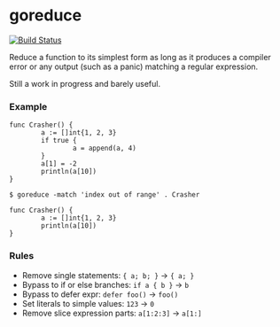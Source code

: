 # goreduce

[![Build Status](https://travis-ci.org/mvdan/goreduce.svg?branch=master)](https://travis-ci.org/mvdan/goreduce)

Reduce a function to its simplest form as long as it produces a compiler
error or any output (such as a panic) matching a regular expression.

Still a work in progress and barely useful.

### Example

```
func Crasher() {
        a := []int{1, 2, 3}
        if true {
                a = append(a, 4)
        }
        a[1] = -2
        println(a[10])
}
```

	$ goreduce -match 'index out of range' . Crasher

```
func Crasher() {
        a := []int{1, 2, 3}
        println(a[10])
}
```

### Rules

* Remove single statements: `{ a; b; }` -> `{ a; }`
* Bypass to if or else branches: `if a { b }` -> `b`
* Bypass to defer expr: `defer foo()` -> `foo()`
* Set literals to simple values: `123` -> `0`
* Remove slice expression parts: `a[1:2:3]` -> `a[1:]`
